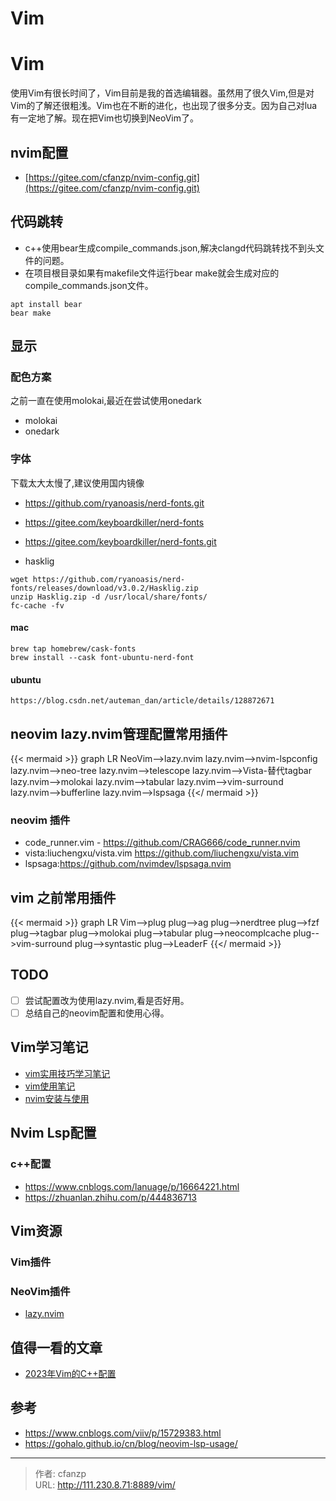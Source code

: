 # Vim


# Vim
使用Vim有很长时间了，Vim目前是我的首选编辑器。虽然用了很久Vim,但是对Vim的了解还很粗浅。Vim也在不断的进化，也出现了很多分支。因为自己对lua有一定地了解。现在把Vim也切换到NeoVim了。
## nvim配置
- [https://gitee.com/cfanzp/nvim-config.git](https://gitee.com/cfanzp/nvim-config.git)

## 代码跳转
- c++使用bear生成compile_commands.json,解决clangd代码跳转找不到头文件的问题。
- 在项目根目录如果有makefile文件运行bear make就会生成对应的compile_commands.json文件。
```
apt install bear
bear make
```

## 显示
### 配色方案
之前一直在使用molokai,最近在尝试使用onedark
- molokai
- onedark

### 字体
下载太大太慢了,建议使用国内镜像
- https://github.com/ryanoasis/nerd-fonts.git
- https://gitee.com/keyboardkiller/nerd-fonts
- https://gitee.com/keyboardkiller/nerd-fonts.git

- hasklig
```
wget https://github.com/ryanoasis/nerd-fonts/releases/download/v3.0.2/Hasklig.zip
unzip Hasklig.zip -d /usr/local/share/fonts/
fc-cache -fv
```

#### mac
```
brew tap homebrew/cask-fonts
brew install --cask font-ubuntu-nerd-font
```

#### ubuntu
```
https://blog.csdn.net/auteman_dan/article/details/128872671
```

## neovim lazy.nvim管理配置常用插件
{{< mermaid >}}
graph LR
  NeoVim-->lazy.nvim
  lazy.nvim-->nvim-lspconfig
  lazy.nvim-->neo-tree
  lazy.nvim-->telescope
  lazy.nvim-->Vista-替代tagbar
  lazy.nvim-->molokai
  lazy.nvim-->tabular
  lazy.nvim-->vim-surround
  lazy.nvim-->bufferline
  lazy.nvim-->lspsaga
{{</ mermaid >}}

### neovim 插件
- code_runner.vim - https://github.com/CRAG666/code_runner.nvim
- vista:liuchengxu/vista.vim https://github.com/liuchengxu/vista.vim
- lspsaga:https://github.com/nvimdev/lspsaga.nvim

## vim 之前常用插件
{{< mermaid >}}
graph LR
  Vim-->plug
  plug-->ag
  plug-->nerdtree
  plug-->fzf
  plug-->tagbar
  plug-->molokai
  plug-->tabular
  plug-->neocomplcache
  plug-->vim-surround
  plug-->syntastic
  plug-->LeaderF
{{</ mermaid >}}


## TODO
- [ ] 尝试配置改为使用lazy.nvim,看是否好用。
- [ ] 总结自己的neovim配置和使用心得。

## Vim学习笔记
- [vim实用技巧学习笔记](/book/vim/)
- [vim使用笔记](/categories/vim/)
- [nvim安装与使用](/nvim-install/)

## Nvim Lsp配置
### c++配置
- https://www.cnblogs.com/lanuage/p/16664221.html
- https://zhuanlan.zhihu.com/p/444836713

## Vim资源
### Vim插件
### NeoVim插件
- [lazy.nvim](https://github.com/folke/lazy.nvim)

## 值得一看的文章
- [2023年Vim的C++配置](https://martins3.github.io/My-Linux-Config/docs/nvim.html)

## 参考
- https://www.cnblogs.com/viiv/p/15729383.html
- https://gohalo.github.io/cn/blog/neovim-lsp-usage/


---

> 作者: cfanzp  
> URL: http://111.230.8.71:8889/vim/  

